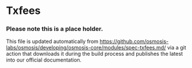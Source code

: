 # Txfees

### Please note this is a place holder.
This file is updated automatically from https://github.com/osmosis-labs/osmosis/developing/osmosis-core/modules/spec-txfees.md/ via a git action that downloads it during the build process and publishes the latest into our official documentation.